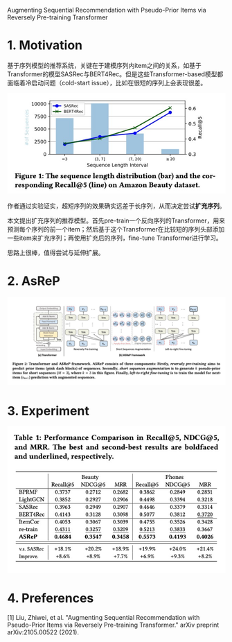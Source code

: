 Augmenting Sequential Recommendation with Pseudo-Prior Items via Reversely Pre-training Transformer

# 1. Motivation

基于序列模型的推荐系统，关键在于建模序列内item之间的关系，如基于Transformer的模型SASRec与BERT4Rec。但是这些Transformer-based模型都面临着冷启动问题（cold-start issue），比如在很短的序列上会表现很差。

<img src='images/asrep_seq_length.jpg'>

作者通过实验证实，超短序列的效果确实远差于长序列，从而决定尝试**扩充序列**。

本文提出扩充序列的推荐模型。首先pre-train一个反向序列的Transformer，用来预测每个序列的前一个item；然后基于这个Transformer在比较短的序列头部添加一些item来扩充序列；再使用扩充后的序列，fine-tune Transformer进行学习。

思路上很棒，值得尝试与延伸扩展。

# 2. AsReP

<img src='images/asrep_model.jpg'>

# 3. Experiment

<img src='images/asrep_result.jpg'>

# 4. Preferences

[1] Liu, Zhiwei, et al. "Augmenting Sequential Recommendation with Pseudo-Prior Items via Reversely Pre-training Transformer." arXiv preprint arXiv:2105.00522 (2021).